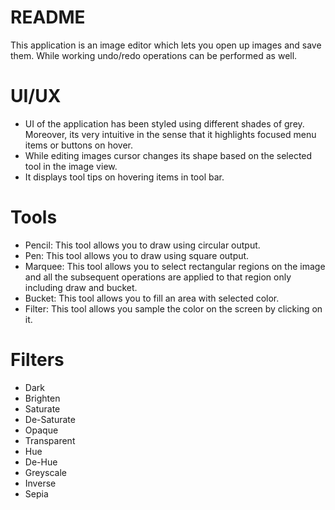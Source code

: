 # README #

This application is an image editor which lets you open up images and save them. While working undo/redo operations can be performed as well.

# UI/UX
 * UI of the application has been styled using different shades of grey. Moreover, its very intuitive in the sense that it highlights focused menu items or buttons on hover.
 * While editing images cursor changes its shape based on the selected tool in the image view.
 * It displays tool tips on hovering items in tool bar.

# Tools
 * Pencil: This tool allows you to draw using circular output.
 * Pen: This tool allows you to draw using square output.
 * Marquee: This tool allows you to select rectangular regions on the image and all the subsequent operations are applied to that region only including draw and bucket.
 * Bucket: This tool allows you to fill an area with selected color.
 * Filter: This tool allows you sample the color on the screen by clicking on it.

# Filters
 * Dark
 * Brighten
 * Saturate
 * De-Saturate
 * Opaque
 * Transparent
 * Hue
 * De-Hue
 * Greyscale
 * Inverse
 * Sepia